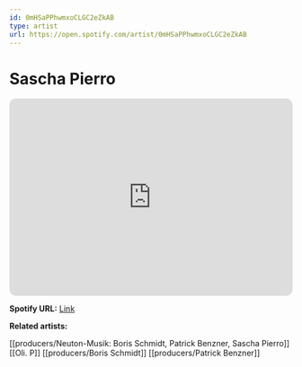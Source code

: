 ```yaml
---
id: 0mHSaPPhwmxoCLGC2eZkAB
type: artist
url: https://open.spotify.com/artist/0mHSaPPhwmxoCLGC2eZkAB
---
```

# Sascha Pierro

<iframe style="border-radius:12px" src="https://open.spotify.com/embed/artist/0mHSaPPhwmxoCLGC2eZkAB" width="100%" height="352" frameBorder="0" allowfullscreen="" allow="autoplay; clipboard-write; encrypted-media; fullscreen; picture-in-picture" loading="lazy"></iframe>

**Spotify URL:** [Link](https://open.spotify.com/artist/0mHSaPPhwmxoCLGC2eZkAB)

**Related artists:**

[[producers/Neuton-Musik: Boris Schmidt, Patrick Benzner, Sascha Pierro]]
[[Oli. P]]
[[producers/Boris Schmidt]]
[[producers/Patrick Benzner]]
